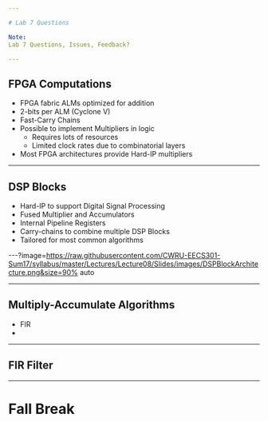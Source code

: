 ```yaml
---

# Lab 7 Questions

Note:
Lab 7 Questions, Issues, Feedback?

---
```


## FPGA Computations

* FPGA fabric ALMs optimized for addition
* 2-bits per ALM (Cyclone V)
* Fast-Carry Chains
* Possible to implement Multipliers in logic
	* Requires lots of resources
	* Limited clock rates due to combinatorial layers
* Most FPGA architectures provide Hard-IP multipliers

---

## DSP Blocks

* Hard-IP to support Digital Signal Processing 
* Fused Multiplier and Accumulators
* Internal Pipeline Registers
* Carry-chains to combine multiple DSP Blocks
* Tailored for most common algorithms

---?image=https://raw.githubusercontent.com/CWRU-EECS301-Sum17/syllabus/master/Lectures/Lecture08/Slides/images/DSPBlockArchitecture.png&size=90% auto

---

## Multiply-Accumulate Algorithms

* FIR
* 

---

## FIR Filter


---

# Fall Break
